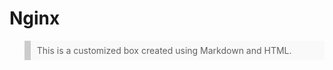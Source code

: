 # Nginx

<blockquote style="background-color: #f9f9f9; border-left: 10px solid #ccc; padding: 0.5em 10px;">
  This is a customized box created using Markdown and HTML.
</blockquote>
